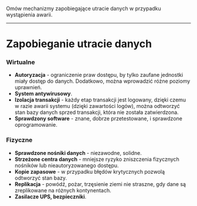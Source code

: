 Omów mechanizmy zapobiegające utracie danych w przypadku wystąpienia awarii.

---

# Zapobieganie utracie danych

### Wirtualne
  * **Autoryzacja** - ograniczenie praw dostępu, by tylko zaufane jednostki miały dostęp do danych. Dodatkowo, można wprowadzić różne poziomy uprawnień.
  * **System antywirusowy**.
  * **Izolacja transakcji** - każdy etap transakcji jest logowany, dzięki czemu w razie awarii systemu (dzięki zawartości logów), można odtworzyć stan bazy danych sprzed transakcji, która nie została zatwierdzona.
  * **Sprawdzony software** - znane, dobrze przetestowane, i sprawdzone oprogramowanie.

### Fizyczne
  * **Sprawdzone nośniki danych** - niezawodne, solidne.
  * **Strzeżone centra danych** - mniejsze ryzyko zniszczenia fizycznych nośników lub nieautoryzowanego dostępu.
  * **Kopie zapasowe** - w przypadku błędów krytycznych pozwolą odtworzyć stan bazy.
  * **Replikacja** - powódź, pożar, trzęsienie ziemi nie straszne, gdy dane są zreplikowane na różnych kontynentach.
  * **Zasilacze UPS, bezpieczniki**.
